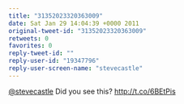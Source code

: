 ```yaml
---
title: "31352023320363009"
date: Sat Jan 29 14:04:39 +0000 2011
original-tweet-id: "31352023320363009"
retweets: 0
favorites: 0
reply-tweet-id: ""
reply-user-id: "19347796"
reply-user-screen-name: "stevecastle"
---
```

<a href="https://twitter.com/stevecastle">@stevecastle</a> Did you see this? http://t.co/6BEtPis
